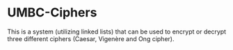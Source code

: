 # UMBC-Ciphers
This is a system (utilizing linked lists) that can be used to encrypt or decrypt three different ciphers (Caesar, Vigenère and Ong cipher).
